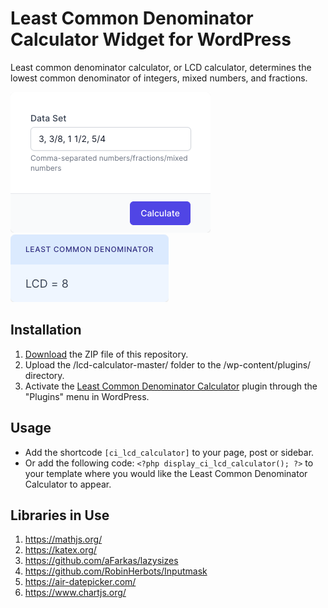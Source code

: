 # Least Common Denominator Calculator Widget for WordPress

Least common denominator calculator, or LCD calculator, determines the lowest common denominator of integers, mixed numbers, and fractions.

![Least Common Denominator Calculator Input Form](/assets/images/screenshot-1.png "Least Common Denominator Calculator Input Form")
![Least Common Denominator Calculator Calculation Results](/assets/images/screenshot-2.png "Least Common Denominator Calculator Calculation Results")

## Installation

1. [Download](https://github.com/pub-calculator-io/lcd-calculator/archive/refs/heads/master.zip) the ZIP file of this repository.
2. Upload the /lcd-calculator-master/ folder to the /wp-content/plugins/ directory.
3. Activate the [Least Common Denominator Calculator](https://www.calculator.io/lcd-calculator/ "Least Common Denominator Calculator Homepage") plugin through the "Plugins" menu in WordPress.

## Usage
* Add the shortcode `[ci_lcd_calculator]` to your page, post or sidebar.
* Or add the following code: `<?php display_ci_lcd_calculator(); ?>` to your template where you would like the Least Common Denominator Calculator to appear.

## Libraries in Use
1. https://mathjs.org/
2. https://katex.org/
3. https://github.com/aFarkas/lazysizes
4. https://github.com/RobinHerbots/Inputmask
5. https://air-datepicker.com/
6. https://www.chartjs.org/

